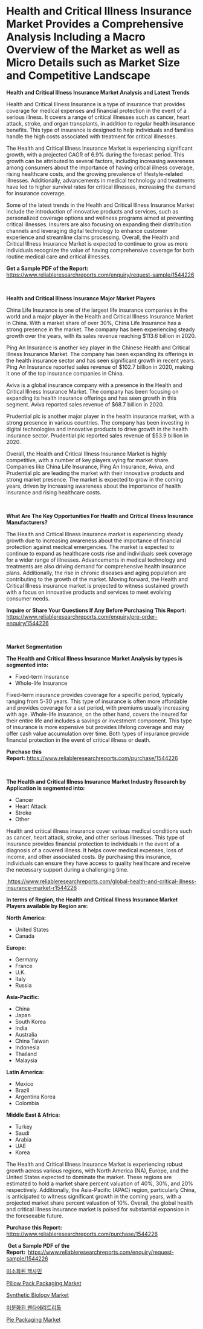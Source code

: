 <p><h1>Health and Critical Illness Insurance Market Provides a Comprehensive Analysis Including a Macro Overview of the Market as well as Micro Details such as Market Size and Competitive Landscape</h1></p><p><strong>Health and Critical Illness Insurance Market Analysis and Latest Trends</strong></p>
<p><p>Health and Critical Illness Insurance is a type of insurance that provides coverage for medical expenses and financial protection in the event of a serious illness. It covers a range of critical illnesses such as cancer, heart attack, stroke, and organ transplants, in addition to regular health insurance benefits. This type of insurance is designed to help individuals and families handle the high costs associated with treatment for critical illnesses.</p><p>The Health and Critical Illness Insurance Market is experiencing significant growth, with a projected CAGR of 6.9% during the forecast period. This growth can be attributed to several factors, including increasing awareness among consumers about the importance of having critical illness coverage, rising healthcare costs, and the growing prevalence of lifestyle-related illnesses. Additionally, advancements in medical technology and treatments have led to higher survival rates for critical illnesses, increasing the demand for insurance coverage.</p><p>Some of the latest trends in the Health and Critical Illness Insurance Market include the introduction of innovative products and services, such as personalized coverage options and wellness programs aimed at preventing critical illnesses. Insurers are also focusing on expanding their distribution channels and leveraging digital technology to enhance customer experience and streamline claims processing. Overall, the Health and Critical Illness Insurance Market is expected to continue to grow as more individuals recognize the value of having comprehensive coverage for both routine medical care and critical illnesses.</p></p>
<p><strong>Get a Sample PDF of the Report:&nbsp;</strong> <a href="https://www.reliableresearchreports.com/enquiry/request-sample/1544226">https://www.reliableresearchreports.com/enquiry/request-sample/1544226</a></p>
<p>&nbsp;</p>
<p><strong>Health and Critical Illness Insurance Major Market Players</strong></p>
<p><p>China Life Insurance is one of the largest life insurance companies in the world and a major player in the Health and Critical Illness Insurance Market in China. With a market share of over 30%, China Life Insurance has a strong presence in the market. The company has been experiencing steady growth over the years, with its sales revenue reaching $113.6 billion in 2020.</p><p>Ping An Insurance is another key player in the Chinese Health and Critical Illness Insurance Market. The company has been expanding its offerings in the health insurance sector and has seen significant growth in recent years. Ping An Insurance reported sales revenue of $102.7 billion in 2020, making it one of the top insurance companies in China.</p><p>Aviva is a global insurance company with a presence in the Health and Critical Illness Insurance Market. The company has been focusing on expanding its health insurance offerings and has seen growth in this segment. Aviva reported sales revenue of $68.7 billion in 2020.</p><p>Prudential plc is another major player in the health insurance market, with a strong presence in various countries. The company has been investing in digital technologies and innovative products to drive growth in the health insurance sector. Prudential plc reported sales revenue of $53.9 billion in 2020.</p><p>Overall, the Health and Critical Illness Insurance Market is highly competitive, with a number of key players vying for market share. Companies like China Life Insurance, Ping An Insurance, Aviva, and Prudential plc are leading the market with their innovative products and strong market presence. The market is expected to grow in the coming years, driven by increasing awareness about the importance of health insurance and rising healthcare costs.</p></p>
<p>&nbsp;</p>
<p><strong>What Are The Key Opportunities For Health and Critical Illness Insurance Manufacturers?</strong></p>
<p><p>The Health and Critical Illness insurance market is experiencing steady growth due to increasing awareness about the importance of financial protection against medical emergencies. The market is expected to continue to expand as healthcare costs rise and individuals seek coverage for a wider range of illnesses. Advancements in medical technology and treatments are also driving demand for comprehensive health insurance plans. Additionally, the rise in chronic diseases and aging population are contributing to the growth of the market. Moving forward, the Health and Critical Illness insurance market is projected to witness sustained growth with a focus on innovative products and services to meet evolving consumer needs.</p></p>
<p><strong>Inquire or Share Your Questions If Any Before Purchasing This Report:</strong> <a href="https://www.reliableresearchreports.com/enquiry/pre-order-enquiry/1544226">https://www.reliableresearchreports.com/enquiry/pre-order-enquiry/1544226</a></p>
<p>&nbsp;</p>
<p><strong>Market Segmentation</strong></p>
<p><strong>The Health and Critical Illness Insurance Market Analysis by types is segmented into:</strong></p>
<p><ul><li>Fixed-term Insurance</li><li>Whole-life Insurance</li></ul></p>
<p><p>Fixed-term insurance provides coverage for a specific period, typically ranging from 5-30 years. This type of insurance is often more affordable and provides coverage for a set period, with premiums usually increasing with age. Whole-life insurance, on the other hand, covers the insured for their entire life and includes a savings or investment component. This type of insurance is more expensive but provides lifelong coverage and may offer cash value accumulation over time. Both types of insurance provide financial protection in the event of critical illness or death.</p></p>
<p><strong>Purchase this Report:&nbsp;</strong><a href="https://www.reliableresearchreports.com/purchase/1544226">https://www.reliableresearchreports.com/purchase/1544226</a></p>
<p>&nbsp;</p>
<p><strong>The Health and Critical Illness Insurance Market Industry Research by Application is segmented into:</strong></p>
<p><ul><li>Cancer</li><li>Heart Attack</li><li>Stroke</li><li>Other</li></ul></p>
<p><p>Health and critical illness insurance cover various medical conditions such as cancer, heart attack, stroke, and other serious illnesses. This type of insurance provides financial protection to individuals in the event of a diagnosis of a covered illness. It helps cover medical expenses, loss of income, and other associated costs. By purchasing this insurance, individuals can ensure they have access to quality healthcare and receive the necessary support during a challenging time.</p></p>
<p><a href="https://www.reliableresearchreports.com/global-health-and-critical-illness-insurance-market-r1544226">&nbsp;https://www.reliableresearchreports.com/global-health-and-critical-illness-insurance-market-r1544226</a></p>
<p><strong>In terms of Region, the Health and Critical Illness Insurance Market Players available by Region are:</strong></p>
<p>
    <p> <strong> North America: </strong>
        <ul>
            <li>United States</li>
            <li>Canada</li>
        </ul>
        </p> 
    <p> <strong> Europe: </strong>
        <ul>
            <li>Germany</li>
            <li>France</li>
            <li>U.K.</li>
            <li>Italy</li>
            <li>Russia</li>
        </ul>
        </p> 
    <p> <strong> Asia-Pacific: </strong>
        <ul>
            <li>China</li>
            <li>Japan</li>
            <li>South Korea</li>
            <li>India</li>
            <li>Australia</li>
            <li>China Taiwan</li>
            <li>Indonesia</li>
            <li>Thailand</li>
            <li>Malaysia</li>
        </ul>
        </p> 
    <p> <strong> Latin America: </strong>
        <ul>
            <li>Mexico</li>
            <li>Brazil</li>
            <li>Argentina Korea</li>
            <li>Colombia</li>
        </ul>
        </p> 
    <p> <strong> Middle East & Africa: </strong>
        <ul>
            <li>Turkey</li>
            <li>Saudi</li>
            <li>Arabia</li>
            <li>UAE</li>
            <li>Korea</li>
        </ul>
    </p>
    </p>
<p><p>The Health and Critical Illness Insurance Market is experiencing robust growth across various regions, with North America (NA), Europe, and the United States expected to dominate the market. These regions are estimated to hold a market share percent valuation of 40%, 30%, and 20% respectively. Additionally, the Asia-Pacific (APAC) region, particularly China, is anticipated to witness significant growth in the coming years, with a projected market share percent valuation of 10%. Overall, the global health and critical illness insurance market is poised for substantial expansion in the foreseeable future.</p></p>
<p><strong>Purchase this Report: </strong><a href="https://www.reliableresearchreports.com/purchase/1544226">https://www.reliableresearchreports.com/purchase/1544226</a></p>
<p>&nbsp;<strong>Get a Sample PDF of the Report:&nbsp;&nbsp;</strong><a href="https://www.reliableresearchreports.com/enquiry/request-sample/1544226">https://www.reliableresearchreports.com/enquiry/request-sample/1544226</a></p>
<p><strong></strong></p>
<p><p><a href="https://github.com/mduzzalmduzzal601/Market-Research-Report-List-2/blob/main/543082285822.md">미소화된 헥사민</a></p><p><a href="https://github.com/lawrenceWatkins654/Market-Research-Report-List-1/blob/main/pillow-pack-packaging-market.md">Pillow Pack Packaging Market</a></p><p><a href="https://github.com/ChiragRp1/Market-Research-Report-List-6/blob/main/synthetic-biology-market.md">Synthetic Biology Market</a></p><p><a href="https://github.com/tukangkrupk/Market-Research-Report-List-2/blob/main/189453685823.md">미분화된 펜타에리트리톨</a></p><p><a href="https://github.com/francesprichey/Market-Research-Report-List-1/blob/main/pie-packaging-market.md">Pie Packaging Market</a></p></p>